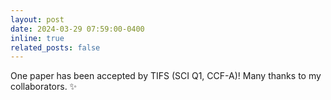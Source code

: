 ```yaml
---
layout: post
date: 2024-03-29 07:59:00-0400
inline: true
related_posts: false
---
```


<!-- A simple inline announcement with Markdown emoji! :sparkles: :smile: -->

One paper has been accepted by TIFS (SCI Q1, CCF-A)! Many thanks to my collaborators. :sparkles:
